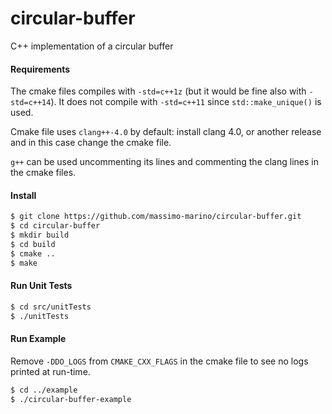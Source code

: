 # circular-buffer
C++ implementation of a circular buffer

#### Requirements

The cmake files compiles with `-std=c++1z` (but it would be fine also with `-std=c++14`).
It does not compile with `-std=c++11` since `std::make_unique()` is used.

Cmake file uses `clang++-4.0` by default: install clang 4.0, or another release and in this case change the cmake file.

`g++` can be used uncommenting its lines and commenting the clang lines in the cmake files.


#### Install

```bash
$ git clone https://github.com/massimo-marino/circular-buffer.git
$ cd circular-buffer
$ mkdir build
$ cd build
$ cmake ..
$ make
```

#### Run Unit Tests

```bash
$ cd src/unitTests
$ ./unitTests
```


#### Run Example

Remove `-DDO_LOGS` from `CMAKE_CXX_FLAGS` in the cmake file to see no logs printed at run-time.

```bash
$ cd ../example
$ ./circular-buffer-example
```
